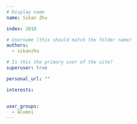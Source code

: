```yaml
---
# Display name
name: Sikan Zhu

index: 2010

# Username (this should match the folder name)
authors:
  - sikanzhu

# Is this the primary user of the site?
superuser: true

personal_url: ""

interests:


user_groups:
  - Alumni
---
```

